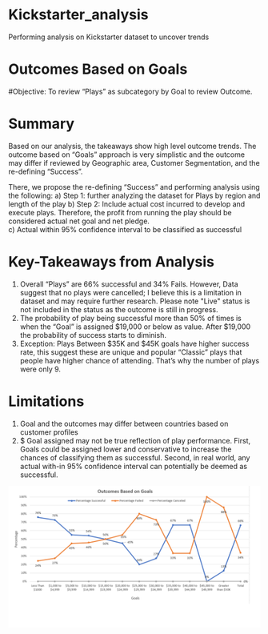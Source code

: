 # Kickstarter_analysis
Performing analysis on Kickstarter dataset to uncover trends



# Outcomes Based on Goals

#Objective: To review “Plays” as subcategory by Goal to review Outcome.

# Summary
Based on our analysis, the takeaways show high level outcome trends.  The outcome based on “Goals” approach is very simplistic and the outcome may differ if reviewed by Geographic area, Customer Segmentation, and the re-defining “Success”.   

There, we propose the re-defining “Success” and performing analysis using the following:
a)	Step 1: further analyzing the dataset for Plays by region and length of the play
b)	Step 2: Include actual cost incurred to develop and execute plays.  Therefore, the profit from running the play should be considered actual net goal and net pledge.  
c)	Actual within 95% confidence interval to be classified as successful

# Key-Takeaways from Analysis 
1.	Overall “Plays” are 66% successful and 34% Fails. However, Data suggest that no plays were cancelled; I believe this is a limitation in dataset and may require further research.  Please note "Live" status is not included in the status as the outcome is still in progress. 
2.	The probability of play being successful more than 50% of times is when the “Goal” is assigned $19,000 or below as value.  After $19,000 the probability of success starts to diminish.
3.	Exception: Plays Between $35K and $45K goals have higher success rate, this suggest these are unique and popular “Classic” plays that people have higher chance of attending.  That’s why the number of plays were only 9.

# Limitations 
1.	Goal and the outcomes may differ between countries based on customer profiles
2.	$ Goal assigned may not be true reflection of play performance.  First, Goals could be assigned lower and conservative to increase the chances of classifying them as successful.  Second, in real world, any actual with-in 95% confidence interval can potentially be deemed as successful.

![alt text](https://github.com/vsanand27/Kickstarter_analysis/blob/master/Challenge%20Assignment%201%20-%20Outcomes%20Based%20On%20Goals.png)
